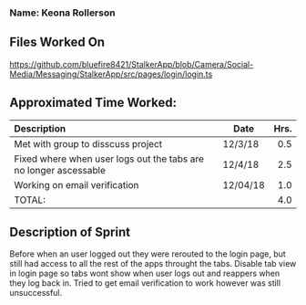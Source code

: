 ### Name: Keona Rollerson

## Files Worked On
https://github.com/bluefire8421/StalkerApp/blob/Camera/Social-Media/Messaging/StalkerApp/src/pages/login/login.ts <br>

## Approximated Time Worked:

| Description                     | Date | Hrs.  |
| :------------------------------ | -----| ----:  |
| Met with group to disscuss project| 12/3/18| 0.5  |
| Fixed where when user logs out the tabs are no longer ascessable| 12/4/18| 2.5  |
| Working on email verification| 12/04/18| 1.0  |
| TOTAL:                           || 4.0  |

## Description of Sprint
Before when an user logged out they were rerouted to the login page, but still had access to all the rest of the apps throught the tabs.
Disable tab view in login page so tabs wont show when user logs out and reappers when they log back in. Tried to get email verification to 
work however was still unsuccessful.
